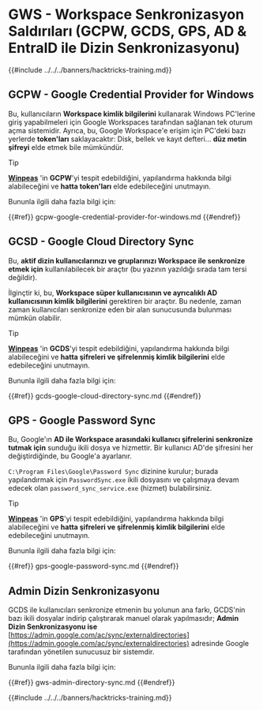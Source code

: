 # GWS - Workspace Senkronizasyon Saldırıları (GCPW, GCDS, GPS, AD & EntraID ile Dizin Senkronizasyonu)

{{#include ../../../banners/hacktricks-training.md}}

## GCPW - Google Credential Provider for Windows

Bu, kullanıcıların **Workspace kimlik bilgilerini** kullanarak Windows PC'lerine giriş yapabilmeleri için Google Workspaces tarafından sağlanan tek oturum açma sistemidir. Ayrıca, bu, Google Workspace'e erişim için PC'deki bazı yerlerde **token'ları** saklayacaktır: Disk, bellek ve kayıt defteri... **düz metin şifreyi** elde etmek bile mümkündür.

> [!TIP]
> [**Winpeas**](https://github.com/peass-ng/PEASS-ng/tree/master/winPEAS/winPEASexe) 'in **GCPW**'yi tespit edebildiğini, yapılandırma hakkında bilgi alabileceğini ve **hatta token'ları** elde edebileceğini unutmayın.

Bununla ilgili daha fazla bilgi için:

{{#ref}}
gcpw-google-credential-provider-for-windows.md
{{#endref}}

## GCSD - Google Cloud Directory Sync

Bu, **aktif dizin kullanıcılarınızı ve gruplarınızı Workspace ile senkronize etmek için** kullanılabilecek bir araçtır (bu yazının yazıldığı sırada tam tersi değildir).

İlginçtir ki, bu, **Workspace süper kullanıcısının ve ayrıcalıklı AD kullanıcısının kimlik bilgilerini** gerektiren bir araçtır. Bu nedenle, zaman zaman kullanıcıları senkronize eden bir alan sunucusunda bulunması mümkün olabilir.

> [!TIP]
> [**Winpeas**](https://github.com/peass-ng/PEASS-ng/tree/master/winPEAS/winPEASexe) 'in **GCDS**'yi tespit edebildiğini, yapılandırma hakkında bilgi alabileceğini ve **hatta şifreleri ve şifrelenmiş kimlik bilgilerini** elde edebileceğini unutmayın.

Bununla ilgili daha fazla bilgi için:

{{#ref}}
gcds-google-cloud-directory-sync.md
{{#endref}}

## GPS - Google Password Sync

Bu, Google'ın **AD ile Workspace arasındaki kullanıcı şifrelerini senkronize tutmak için** sunduğu ikili dosya ve hizmettir. Bir kullanıcı AD'de şifresini her değiştirdiğinde, bu Google'a ayarlanır.

`C:\Program Files\Google\Password Sync` dizinine kurulur; burada yapılandırmak için `PasswordSync.exe` ikili dosyasını ve çalışmaya devam edecek olan `password_sync_service.exe` (hizmet) bulabilirsiniz.

> [!TIP]
> [**Winpeas**](https://github.com/peass-ng/PEASS-ng/tree/master/winPEAS/winPEASexe) 'in **GPS**'yi tespit edebildiğini, yapılandırma hakkında bilgi alabileceğini ve **hatta şifreleri ve şifrelenmiş kimlik bilgilerini** elde edebileceğini unutmayın.

Bununla ilgili daha fazla bilgi için:

{{#ref}}
gps-google-password-sync.md
{{#endref}}

## Admin Dizin Senkronizasyonu

GCDS ile kullanıcıları senkronize etmenin bu yolunun ana farkı, GCDS'nin bazı ikili dosyalar indirip çalıştırarak manuel olarak yapılmasıdır; **Admin Dizin Senkronizasyonu ise** [https://admin.google.com/ac/sync/externaldirectories](https://admin.google.com/ac/sync/externaldirectories) adresinde Google tarafından yönetilen sunucusuz bir sistemdir.

Bununla ilgili daha fazla bilgi için:

{{#ref}}
gws-admin-directory-sync.md
{{#endref}}

{{#include ../../../banners/hacktricks-training.md}}
